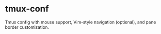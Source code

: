 # tmux-conf
Tmux config with mouse support, Vim-style navigation (optional), and pane border customization.

